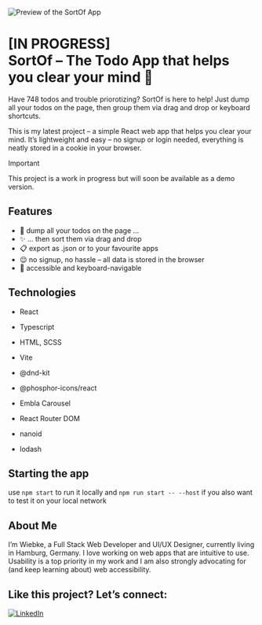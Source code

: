 ![Preview of the SortOf App](https://repository-images.githubusercontent.com/889601823/b748c6a2-bc09-44db-a7b6-14da81d2deae)

# [IN PROGRESS] <br />SortOf – The Todo App that helps you clear your mind 👏

Have 748 todos and trouble priorotizing? SortOf is here to help! Just dump all your todos on the page, then group them via drag and drop or keyboard shortcuts.

This is my latest project – a simple React web app that helps you clear your mind. It’s lightweight and easy – no signup or login needed, everything is neatly stored in a cookie in your browser.

> [!IMPORTANT]
> This project is a work in progress but will soon be available as a demo version.

## Features

- 👏 dump all your todos on the page …
- ✨ … then sort them via drag and drop
- 📋 export as .json or to your favourite apps
- 😌 no signup, no hassle – all data is stored in the browser
- 🌈 accessible and keyboard-navigable

## Technologies

- React
- Typescript
- HTML, SCSS
- Vite

- @dnd-kit
- @phosphor-icons/react
- Embla Carousel

- React Router DOM
- nanoid
- lodash

## Starting the app

use `npm start` to run it locally
and `npm run start -- --host` if you also want to test it on your local network

## About Me

I’m Wiebke, a Full Stack Web Developer and UI/UX Designer, currently living in Hamburg, Germany. I love working on web apps that are intuitive to use. Usability is a top priority in my work and I am also strongly advocating for (and keep learning about) web accessibility.

## Like this project? Let’s connect:

<a href="https://linkedin.com/in/fraulueneburg" target="_blank">
<img alt="LinkedIn" src="https://img.shields.io/badge/-linkedin-1572B6?&style=for-the-badge&logo=css3&logoColor=white" />
</a>
